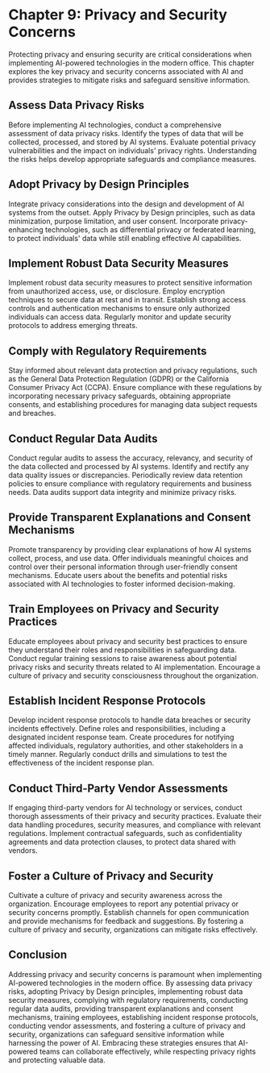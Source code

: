 Chapter 9: Privacy and Security Concerns
========================================

Protecting privacy and ensuring security are critical considerations when implementing AI-powered technologies in the modern office. This chapter explores the key privacy and security concerns associated with AI and provides strategies to mitigate risks and safeguard sensitive information.

Assess Data Privacy Risks
-------------------------

Before implementing AI technologies, conduct a comprehensive assessment of data privacy risks. Identify the types of data that will be collected, processed, and stored by AI systems. Evaluate potential privacy vulnerabilities and the impact on individuals' privacy rights. Understanding the risks helps develop appropriate safeguards and compliance measures.

Adopt Privacy by Design Principles
----------------------------------

Integrate privacy considerations into the design and development of AI systems from the outset. Apply Privacy by Design principles, such as data minimization, purpose limitation, and user consent. Incorporate privacy-enhancing technologies, such as differential privacy or federated learning, to protect individuals' data while still enabling effective AI capabilities.

Implement Robust Data Security Measures
---------------------------------------

Implement robust data security measures to protect sensitive information from unauthorized access, use, or disclosure. Employ encryption techniques to secure data at rest and in transit. Establish strong access controls and authentication mechanisms to ensure only authorized individuals can access data. Regularly monitor and update security protocols to address emerging threats.

Comply with Regulatory Requirements
-----------------------------------

Stay informed about relevant data protection and privacy regulations, such as the General Data Protection Regulation (GDPR) or the California Consumer Privacy Act (CCPA). Ensure compliance with these regulations by incorporating necessary privacy safeguards, obtaining appropriate consents, and establishing procedures for managing data subject requests and breaches.

Conduct Regular Data Audits
---------------------------

Conduct regular audits to assess the accuracy, relevancy, and security of the data collected and processed by AI systems. Identify and rectify any data quality issues or discrepancies. Periodically review data retention policies to ensure compliance with regulatory requirements and business needs. Data audits support data integrity and minimize privacy risks.

Provide Transparent Explanations and Consent Mechanisms
-------------------------------------------------------

Promote transparency by providing clear explanations of how AI systems collect, process, and use data. Offer individuals meaningful choices and control over their personal information through user-friendly consent mechanisms. Educate users about the benefits and potential risks associated with AI technologies to foster informed decision-making.

Train Employees on Privacy and Security Practices
-------------------------------------------------

Educate employees about privacy and security best practices to ensure they understand their roles and responsibilities in safeguarding data. Conduct regular training sessions to raise awareness about potential privacy risks and security threats related to AI implementation. Encourage a culture of privacy and security consciousness throughout the organization.

Establish Incident Response Protocols
-------------------------------------

Develop incident response protocols to handle data breaches or security incidents effectively. Define roles and responsibilities, including a designated incident response team. Create procedures for notifying affected individuals, regulatory authorities, and other stakeholders in a timely manner. Regularly conduct drills and simulations to test the effectiveness of the incident response plan.

Conduct Third-Party Vendor Assessments
--------------------------------------

If engaging third-party vendors for AI technology or services, conduct thorough assessments of their privacy and security practices. Evaluate their data handling procedures, security measures, and compliance with relevant regulations. Implement contractual safeguards, such as confidentiality agreements and data protection clauses, to protect data shared with vendors.

Foster a Culture of Privacy and Security
----------------------------------------

Cultivate a culture of privacy and security awareness across the organization. Encourage employees to report any potential privacy or security concerns promptly. Establish channels for open communication and provide mechanisms for feedback and suggestions. By fostering a culture of privacy and security, organizations can mitigate risks effectively.

Conclusion
----------

Addressing privacy and security concerns is paramount when implementing AI-powered technologies in the modern office. By assessing data privacy risks, adopting Privacy by Design principles, implementing robust data security measures, complying with regulatory requirements, conducting regular data audits, providing transparent explanations and consent mechanisms, training employees, establishing incident response protocols, conducting vendor assessments, and fostering a culture of privacy and security, organizations can safeguard sensitive information while harnessing the power of AI. Embracing these strategies ensures that AI-powered teams can collaborate effectively, while respecting privacy rights and protecting valuable data.
